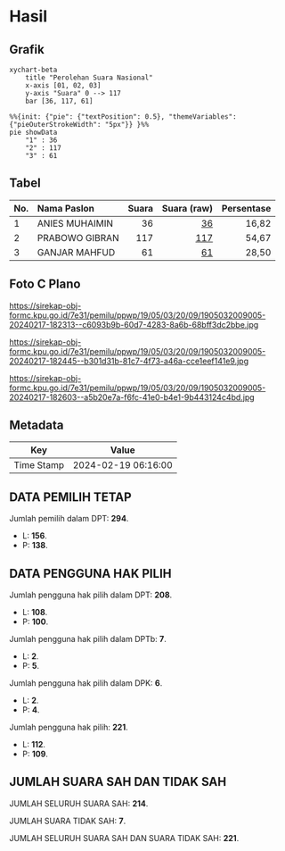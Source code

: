 # Hasil

## Grafik

```mermaid
xychart-beta
    title "Perolehan Suara Nasional"
    x-axis [01, 02, 03]
    y-axis "Suara" 0 --> 117
    bar [36, 117, 61]
```

```mermaid
%%{init: {"pie": {"textPosition": 0.5}, "themeVariables": {"pieOuterStrokeWidth": "5px"}} }%%
pie showData
    "1" : 36
    "2" : 117
    "3" : 61
```

## Tabel

| No. | Nama Paslon    | Suara | Suara (raw) | Persentase |
|:--- |:-------------- | -----:| -----------:| ----------:|
| 1   | ANIES MUHAIMIN | 36    | [36][p-1]   | 16,82      |
| 2   | PRABOWO GIBRAN | 117   | [117][p-2]  | 54,67      |
| 3   | GANJAR MAHFUD  | 61    | [61][p-3]   | 28,50      |


[p-1]: https://github.com/gigit-pemilu/pemilu-2024/blob/main/pilpres/hitung-suara/sub/19-kepulauan-bangka-belitung/sub/05-bangka-barat/sub/03-jebus/sub/2009-ketap/sub/005-tps/sub/paslon-1.txt
[p-2]: https://github.com/gigit-pemilu/pemilu-2024/blob/main/pilpres/hitung-suara/sub/19-kepulauan-bangka-belitung/sub/05-bangka-barat/sub/03-jebus/sub/2009-ketap/sub/005-tps/sub/paslon-2.txt
[p-3]: https://github.com/gigit-pemilu/pemilu-2024/blob/main/pilpres/hitung-suara/sub/19-kepulauan-bangka-belitung/sub/05-bangka-barat/sub/03-jebus/sub/2009-ketap/sub/005-tps/sub/paslon-3.txt

## Foto C Plano

https://sirekap-obj-formc.kpu.go.id/7e31/pemilu/ppwp/19/05/03/20/09/1905032009005-20240217-182313--c6093b9b-60d7-4283-8a6b-68bff3dc2bbe.jpg

https://sirekap-obj-formc.kpu.go.id/7e31/pemilu/ppwp/19/05/03/20/09/1905032009005-20240217-182445--b301d31b-81c7-4f73-a46a-cce1eef141e9.jpg

https://sirekap-obj-formc.kpu.go.id/7e31/pemilu/ppwp/19/05/03/20/09/1905032009005-20240217-182603--a5b20e7a-f6fc-41e0-b4e1-9b443124c4bd.jpg


## Metadata

| Key        | Value               |
| ---------- | ------------------- |
| Time Stamp | 2024-02-19 06:16:00 |


## DATA PEMILIH TETAP

Jumlah pemilih dalam DPT: **294**.
 * L: **156**.
 * P: **138**.

## DATA PENGGUNA HAK PILIH

Jumlah pengguna hak pilih dalam DPT: **208**.
 * L: **108**.
 * P: **100**.

Jumlah pengguna hak pilih dalam DPTb: **7**.
 * L: **2**.
 * P: **5**.

Jumlah pengguna hak pilih dalam DPK: **6**.
 * L: **2**.
 * P: **4**.

Jumlah pengguna hak pilih: **221**.
 * L: **112**.
 * P: **109**.

## JUMLAH SUARA SAH DAN TIDAK SAH

JUMLAH SELURUH SUARA SAH: **214**.

JUMLAH SUARA TIDAK SAH: **7**.

JUMLAH SELURUH SUARA SAH DAN SUARA TIDAK SAH: **221**.



